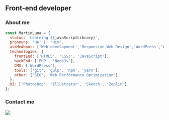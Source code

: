 <!--
**uxmoon/uxmoon** is a ✨ _special_ ✨ repository because its `README.md` (this file) appears on your GitHub profile.

Here are some ideas to get you started:

- 🔭 I’m currently working on ...
- 🌱 I’m currently learning ...
- 👯 I’m looking to collaborate on ...
- 🤔 I’m looking for help with ...
- 💬 Ask me about ...
- 📫 How to reach me: ...
- 😄 Pronouns: ...
- ⚡ Fun fact: ...
-->

## Front-end developer

### About me

```js
const MartinLuna = {
  status: `Learning ${javaScriptLibrary}`,
  pronouns: 'He' || 'Him',
  askMeAbout: ['Web development','Responsive Web Design','WordPress','Web Accessibility'],
  technologies: {
    frontEnd: ['HTML5', 'CSS3', 'JavaScript'],
    backEnd: ['PHP', 'NodeJs'],
    CMS: ['WordPress'],
    tools: ['git', 'gulp', 'npm', 'yarn'],
    other: ['SEO', 'Web Performance Optimization'],
  },
  UI: ['Photoshop', 'Illustrator', 'Sketch', 'Zeplin'],
};
```

### Contact me

[![](https://img.shields.io/badge/LinkedIn-martineduardoluna-blue)](https://www.linkedin.com/in/martineduardoluna)
